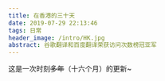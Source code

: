 ```yaml
---
title: 在香港的三十天
date: 2019-07-29 22:13:46
tags: 日常
header_image: /intro/HK.jpg
abstract: 谷歌翻译和百度翻译荣获访问次数榜冠亚军
---
```

这是一次时刻~~多年~~（十六个月）的更新~
